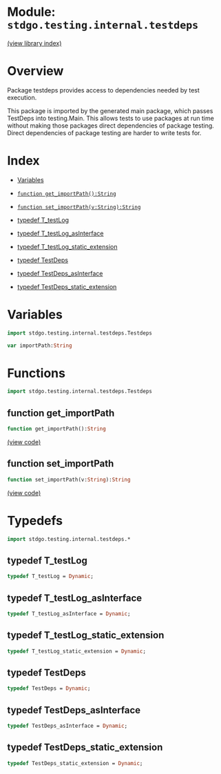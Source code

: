 # Module: `stdgo.testing.internal.testdeps`

[(view library index)](../../../stdgo.md)


# Overview



Package testdeps provides access to dependencies needed by test execution.  


This package is imported by the generated main package, which passes
TestDeps into testing.Main. This allows tests to use packages at run time
without making those packages direct dependencies of package testing.
Direct dependencies of package testing are harder to write tests for.  

# Index


- [Variables](<#variables>)

- [`function get_importPath():String`](<#function-get_importpath>)

- [`function set_importPath(v:String):String`](<#function-set_importpath>)

- [typedef T\_testLog](<#typedef-t_testlog>)

- [typedef T\_testLog\_asInterface](<#typedef-t_testlog_asinterface>)

- [typedef T\_testLog\_static\_extension](<#typedef-t_testlog_static_extension>)

- [typedef TestDeps](<#typedef-testdeps>)

- [typedef TestDeps\_asInterface](<#typedef-testdeps_asinterface>)

- [typedef TestDeps\_static\_extension](<#typedef-testdeps_static_extension>)

# Variables


```haxe
import stdgo.testing.internal.testdeps.Testdeps
```


```haxe
var importPath:String
```


# Functions


```haxe
import stdgo.testing.internal.testdeps.Testdeps
```


## function get\_importPath


```haxe
function get_importPath():String
```


[\(view code\)](<./Testdeps.hx#L12>)


## function set\_importPath


```haxe
function set_importPath(v:String):String
```


[\(view code\)](<./Testdeps.hx#L13>)


# Typedefs


```haxe
import stdgo.testing.internal.testdeps.*
```


## typedef T\_testLog


```haxe
typedef T_testLog = Dynamic;
```


## typedef T\_testLog\_asInterface


```haxe
typedef T_testLog_asInterface = Dynamic;
```


## typedef T\_testLog\_static\_extension


```haxe
typedef T_testLog_static_extension = Dynamic;
```


## typedef TestDeps


```haxe
typedef TestDeps = Dynamic;
```


## typedef TestDeps\_asInterface


```haxe
typedef TestDeps_asInterface = Dynamic;
```


## typedef TestDeps\_static\_extension


```haxe
typedef TestDeps_static_extension = Dynamic;
```



